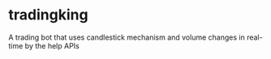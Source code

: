 # tradingking
A trading bot that uses candlestick mechanism and volume changes in real-time by the help APIs
